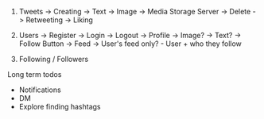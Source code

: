 1. Tweets
    -> Creating
        -> Text
        -> Image -> Media Storage Server
    -> Delete
    -> Retweeting
    -> Liking
    
2. Users
    -> Register
    -> Login
    -> Logout
    -> Profile
        -> Image?
        -> Text?
        -> Follow Button
    -> Feed
        -> User's feed only?
        - User + who they follow

3. Following / Followers

Long term todos
- Notifications
- DM
- Explore finding hashtags
